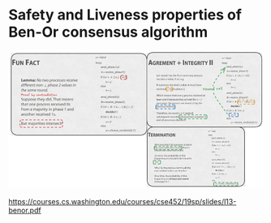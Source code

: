 # Safety and Liveness properties of Ben-Or consensus algorithm

![](assets/ben_or_consensus_properties.png)

https://courses.cs.washington.edu/courses/cse452/19sp/slides/l13-benor.pdf


